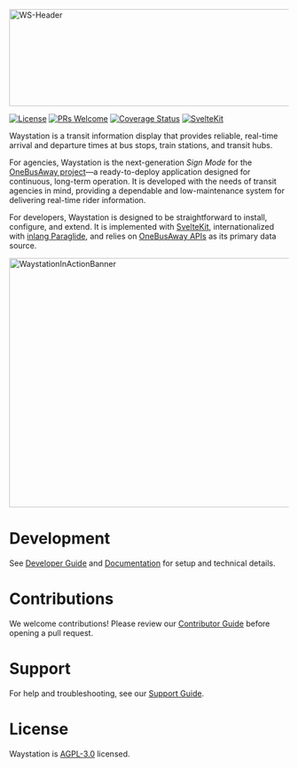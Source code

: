 <img width="600" height="175" alt="WS-Header" src="https://github.com/user-attachments/assets/7cf4bc76-9db5-4f2e-af43-ce4ccd4efc36" />

[![License](https://img.shields.io/github/license/OneBusAway/waystation)](https://github.com/OneBusAway/waystation/blob/main/LICENSE)
[![PRs Welcome](https://img.shields.io/badge/PRs-welcome-brightgreen.svg)](https://github.com/OneBusAway/waystation/blob/main/CONTRIBUTING.md)
[![Coverage Status](https://coveralls.io/repos/github/OneBusAway/waystation/badge.svg?branch=main)](https://coveralls.io/github/OneBusAway/waystation?branch=main)
[![SvelteKit](https://img.shields.io/badge/SvelteKit-FF3E00?logo=svelte&logoColor=white)](https://svelte.dev/)

Waystation is a transit information display that provides reliable, real-time arrival and departure times at bus stops, train stations, and transit hubs.

For agencies, Waystation is the next-generation *Sign Mode* for the [OneBusAway project](https://github.com/OneBusAway/onebusaway/wiki)—a ready-to-deploy application designed for continuous, long-term operation. It is developed with the needs of transit agencies in mind, providing a dependable and low-maintenance system for delivering real-time rider information.

For developers, Waystation is designed to be straightforward to install, configure, and extend. It is implemented with [SvelteKit](https://svelte.dev/), internationalized with [inlang Paraglide](https://inlang.com/m/gerre34r/library-inlang-paraglideJs), and relies on [OneBusAway APIs](https://github.com/OneBusAway/js-sdk) as its primary data source.

<img width="1000" height="450" alt="WaystationInActionBanner" src="https://github.com/user-attachments/assets/e9ca4196-7ecd-48d3-a848-69bc9ede9adc" />

# Development

See [Developer Guide](docs/development.md) and [Documentation](docs/routing.md) for setup and technical details.

# Contributions

We welcome contributions! Please review our [Contributor Guide](CONTRIBUTING.md) before opening a pull request.

# Support

For help and troubleshooting, see our [Support Guide](SUPPORT.md).

# License

Waystation is [AGPL-3.0](https://github.com/OneBusAway/waystation/blob/main/LICENSE) licensed.
